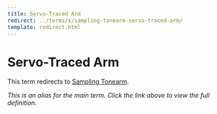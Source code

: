 ```yaml
---
title: Servo-Traced Arm
redirect: ../terms/s/sampling-tonearm-servo-traced-arm/
template: redirect.html
---
```


# Servo-Traced Arm

This term redirects to [Sampling Tonearm](../terms/s/sampling-tonearm-servo-traced-arm/).

*This is an alias for the main term. Click the link above to view the full definition.*
